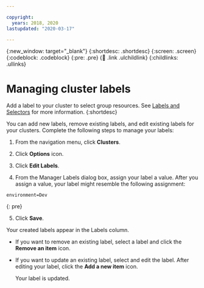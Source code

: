 ```yaml
---

copyright:
  years: 2018, 2020
lastupdated: "2020-03-17"

---
```


{:new_window: target="_blank"}
{:shortdesc: .shortdesc}
{:screen: .screen}
{:codeblock: .codeblock}
{:pre: .pre}
{:child: .link .ulchildlink}
{:childlinks: .ullinks}


# Managing cluster labels

Add a label to your cluster to select group resources. See [Labels and Selectors](https://kubernetes.io/docs/concepts/overview/working-with-objects/labels/) for more information.
{:shortdesc}

You can add new labels, remove existing labels, and edit existing labels for your clusters. Complete the following steps to manage your labels:

1. From the navigation menu, click **Clusters**.

2. Click **Options** icon. 

3. Click **Edit Labels**.

4. From the Manager Labels dialog box, assign your label a value. After you assign a value, your label might resemble the following assignment:

  ```
  environment=Dev
  ```
  {: pre}

5. Click **Save**.

  Your created labels appear in the Labels column.


- If you want to remove an existing label, select a label and click the **Remove an item** icon.

- If you want to update an existing label, select and edit the label. After editing your label, click the **Add a new item** icon.

    Your label is updated.
